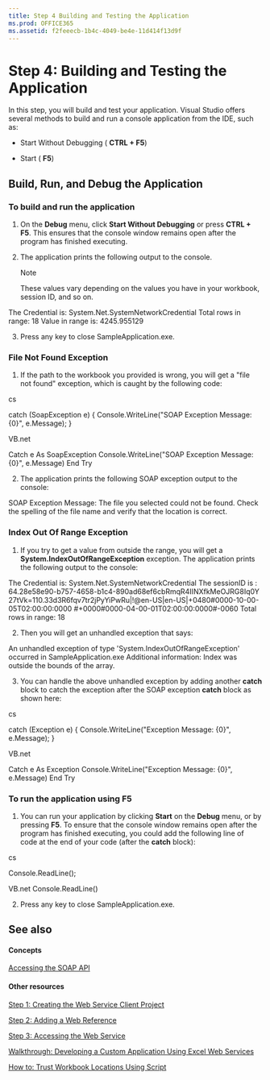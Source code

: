 ```yaml
---
title: Step 4 Building and Testing the Application
ms.prod: OFFICE365
ms.assetid: f2feeecb-1b4c-4049-be4e-11d414f13d9f
---
```



# Step 4: Building and Testing the Application

In this step, you will build and test your application. Visual Studio offers several methods to build and run a console application from the IDE, such as:
  
    
    


- Start Without Debugging ( **CTRL + F5**)
    
  
- Start ( **F5**)
    
  

## Build, Run, and Debug the Application


### To build and run the application


1. On the **Debug** menu, click **Start Without Debugging** or press **CTRL + F5**. This ensures that the console window remains open after the program has finished executing. 
    
  
2. The application prints the following output to the console.
    
    > [!NOTE]
      > These values vary depending on the values you have in your workbook, session ID, and so on. 


  
The Credential is: System.Net.SystemNetworkCredential
Total rows in range: 18
Value in range is: 4245.955129


3. Press any key to close SampleApplication.exe.
    
  

### File Not Found Exception


1. If the path to the workbook you provided is wrong, you will get a "file not found" exception, which is caught by the following code:
    
cs
  
catch (SoapException e)
{
    Console.WriteLine("SOAP Exception Message: {0}", e.Message);
}



VB.net
  
Catch e As SoapException
Console.WriteLine("SOAP Exception Message: {0}", e.Message)
End Try


2. The application prints the following SOAP exception output to the console:
    

  
SOAP Exception Message: The file you selected could not be found. Check the spelling of the file name and verify that the location is correct.




### Index Out Of Range Exception


1. If you try to get a value from outside the range, you will get a **System.IndexOutOfRangeException** exception. The application prints the following output to the console:
    

  
The Credential is: System.Net.SystemNetworkCredential
The sessionID is : 64.28e58e90-b757-4658-b1c4-890ad68ef6cbRmqR4IINXfkMeOJRG8Iq0Y
27tVk=110.33d3R6fqv7tr2jPyYiPwRu|!@en-US|en-US|+0480#0000-10-00-05T02:00:00:0000
#+0000#0000-04-00-01T02:00:00:0000#-0060
Total rows in range: 18


2. Then you will get an unhandled exception that says:
    

  
An unhandled exception of type 'System.IndexOutOfRangeException' occurred in SampleApplication.exe
Additional information: Index was outside the bounds of the array.


3. You can handle the above unhandled exception by adding another **catch** block to catch the exception after the SOAP exception **catch** block as shown here:
    
cs
  
catch (Exception e)
{
    Console.WriteLine("Exception Message: {0}", e.Message);
}



VB.net
  
Catch e As Exception
Console.WriteLine("Exception Message: {0}", e.Message)
End Try



### To run the application using F5


1. You can run your application by clicking **Start** on the **Debug** menu, or by pressing **F5**. To ensure that the console window remains open after the program has finished executing, you could add the following line of code at the end of your code (after the **catch** block):
    
cs
  
Console.ReadLine();



VB.net
  Console.ReadLine()


2. Press any key to close SampleApplication.exe.
    
  

## See also


#### Concepts


  
    
    
 [Accessing the SOAP API](accessing-the-soap-api.md)
#### Other resources


  
    
    
 [Step 1: Creating the Web Service Client Project](step-1-creating-the-web-service-client-project.md)
  
    
    
 [Step 2: Adding a Web Reference](step-2-adding-a-web-reference.md)
  
    
    
 [Step 3: Accessing the Web Service](step-3-accessing-the-web-service.md)
  
    
    
 [Walkthrough: Developing a Custom Application Using Excel Web Services](walkthrough-developing-a-custom-application-using-excel-web-services.md)
  
    
    
 [How to: Trust Workbook Locations Using Script](http://msdn.microsoft.com/library/79ab6ced-7a0c-4275-b852-bb246fc6be57%28Office.15%29.aspx)
